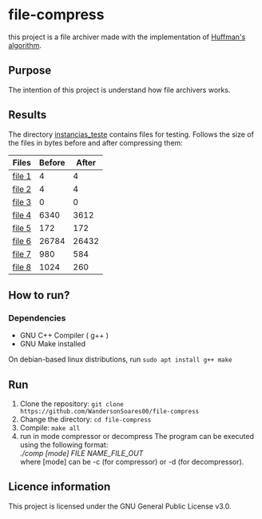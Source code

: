 # file-compress

this project is a file archiver made with the implementation of [Huffman's algorithm](https://en.wikipedia.org/wiki/Huffman_coding).

## Purpose

The intention of this project is understand how file archivers works.

## Results
The directory [instancias_teste](instancias_teste) contains files for testing. Follows the size of the files in bytes before and after compressing them: <br>

| Files   | Before | After  |
|---------|--------|--------|
| [file 1](instancias_teste/1_6_chars.txt)  |      4 |      4 |
| [file 2](instancias_teste/2_100_as.txt)  |      4 |      4 |
| [file 3](instancias_teste/3_vazio.txt)  |      0 |      0 |
| [file 4](instancias_teste/4_texto_6_mega.txt)  |   6340 |   3612 |
| [file 5](instancias_teste/5.pdf)  |    172 |    172 |
| [file 6](instancias_teste/6.bmp)  |  26784 |  26432 |
| [file 7](instancias_teste/7_linha_aleatoria_1_milhao.txt)  |    980 |    584 |
| [file 8](instancias_teste/8_linha_exponencial_ate_t.txt)  |   1024 |    260 |

## How to run?

### Dependencies
- GNU C++ Compiler ( g++ )
- GNU Make installed

On debian-based linux distributions, run `sudo apt install g++ make`

## Run
1. Clone the repository:
    `git clone https://github.com/WandersonSoares00/file-compress`
2. Change the directory:
    `cd file-compress`
3. Compile:
    `make all`
4. run in mode compressor or decompress
    The program can be executed using the following format: <br>
    *./comp [mode] FILE NAME_FILE_OUT* <br>
    where [mode] can be -c (for compressor) or -d (for decompressor).

## Licence information
This project is licensed under the GNU General Public License v3.0.


